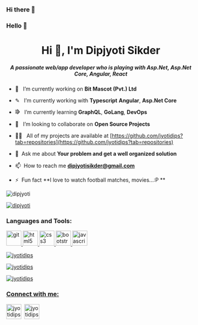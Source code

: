 ### Hi there 👋

<!--
**jyotidips/jyotidips** is a ✨ _special_ ✨ repository because its `README.md` (this file) appears on your GitHub profile.

Here are some ideas to get you started:

- 🔭 I’m currently working on ...
- 🌱 I’m currently learning ...
- 👯 I’m looking to collaborate on ...
- 🤔 I’m looking for help with ...
- 💬 Ask me about ...
- 📫 How to reach me: ...
- 😄 Pronouns: ...
- ⚡ Fun fact: ...
-->

### Hello 👋
<h1 align="center">Hi 👋, I'm Dipjyoti Sikder </h1>

<h5 align="center">A passionate web/app developer who is playing with Asp.Net, Asp.Net Core, Angular, React</h5>


- 🔭  &nbsp; I’m currently working on **Bit Mascot (Pvt.) Ltd**

- ✎ &nbsp; I’m currently working with **Typescript** **Angular**, **Asp.Net Core**

- ⭆  &nbsp; I’m currently learning **GraphQL**, **GoLang**, **DevOps**

- 👯  &nbsp; I’m looking to collaborate on **Open Source Projects**

- 👨‍💻  &nbsp; All of my projects are available at [https://github.com/jyotidips?tab=repositories](https://github.com/jyotidips?tab=repositories)

- 💬  &nbsp;Ask me about **Your problem and get a well organized solution**

- 📫  &nbsp;How to reach me **dipjyotisikder@gmail.com**

- ⚡  &nbsp;Fun fact **I love to watch football matches, movies...:P **


<p align="left"> <img src="https://komarev.com/ghpvc/?username=jyotidips&label=Profile%20views&color=0e75b6&style=flat" alt="dipjyoti" /> </p>

<p align="left"> <a href="https://github.com/ryo-ma/github-profile-trophy"><img src="https://github-profile-trophy.vercel.app/?username=jyotidips" alt="dipjyoti" /></a> </p>

<h3 align="left">Languages and Tools:</h3>

<p align="left"><a href="https://git-scm.com/" target="_blank"> <img src="https://www.vectorlogo.zone/logos/git-scm/git-scm-icon.svg" alt="git" width="40" height="40"/> </a> <a href="https://www.w3.org/html/" target="_blank"> <img src="https://img.icons8.com/dusk/64/000000/html-5.png" alt="html5" width="40" height="40"/> </a><a href="https://www.w3schools.com/css/" target="_blank"> <img src="https://img.icons8.com/color/48/000000/css3.png" alt="css3" width="40" height="40"/> </a><a href="https://getbootstrap.com" target="_blank"> <img src="https://img.icons8.com/color/48/000000/bootstrap.png" alt="bootstrap" width="40" height="40"/> </a><a href="https://developer.mozilla.org/en-US/docs/Web/JavaScript" target="_blank"> <img src="https://img.icons8.com/color/48/000000/javascript.png" alt="javascript" width="40" height="40"/> </a><a href="https://babeljs.io/" target="_blank">

<br />
<p align="left"><img src="https://github-readme-stats.vercel.app/api/top-langs?username=jyotidips&show_icons=true&locale=en&layout=compact" alt="jyotidips" /></p>

<p><img align="center" src="https://github-readme-stats.vercel.app/api?username=jyotidips&show_icons=true&locale=en" alt="jyotidips" /></p>

<p><img align="center" src="https://github-readme-streak-stats.herokuapp.com/?user=jyotidips&" alt="jyotidips" /></p>


<h3 align="left">Connect with me:</h3>

<p align="left"><a href="mailto:dipjyotisikder@gmail.com" target="blank"><img align="center" src="https://img.icons8.com/color/64/000000/gmail-new.png" alt="jyotidips" height="40" width="40" /></a>&nbsp;
  <a href="https://www.linkedin.com/in/dipjyotisikder/" target="blank"><img align="center" src="https://image.flaticon.com/icons/png/512/174/174857.png" alt="jyotidips" height="40" width="40" /></a> &nbsp;
